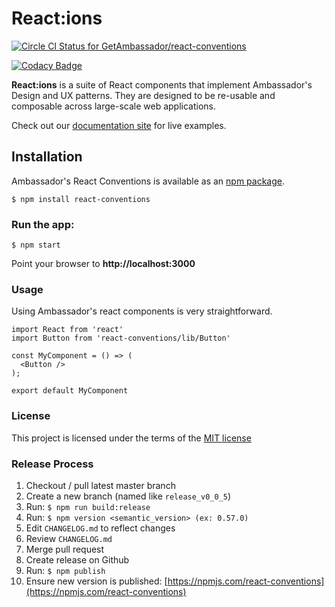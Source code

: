# React:ions

[ ![Circle CI Status for GetAmbassador/react-conventions](https://circleci.com/gh/GetAmbassador/react-conventions.svg?style=shield&circle-token=d8458a09c88aa541c37a7d45b471f48c14cb6a71)](https://circleci.com/)

[![Codacy Badge](https://api.codacy.com/project/badge/Grade/e8a2a7c1977a4bc480defb75d598d4f1)](https://www.codacy.com?utm_source=github.com&amp;utm_medium=referral&amp;utm_content=GetAmbassador/react-conventions&amp;utm_campaign=Badge_Grade)

**React:ions** is a suite of React components that implement Ambassador's Design and UX patterns. They are designed to be re-usable and composable across large-scale web applications.

Check out our [documentation site](http://react-conventions.herokuapp.com/) for live examples.

## Installation
Ambassador's React Conventions is available as an [npm package](https://npmjs.com/react-conventions).

`$ npm install react-conventions`

### Run the app:
`$ npm start`

Point your browser to **http://localhost:3000**

### Usage
Using Ambassador's react components is very straightforward.

	import React from 'react'
	import Button from 'react-conventions/lib/Button'

	const MyComponent = () => (
	  <Button />
	);

	export default MyComponent

### License
This project is licensed under the terms of the [MIT license](license)

### Release Process
1. Checkout / pull latest master branch
2. Create a new branch (named like `release_v0_0_5`)
3. Run: `$ npm run build:release`
4. Run: `$ npm version <semantic_version> (ex: 0.57.0)`
5. Edit `CHANGELOG.md` to reflect changes
6. Review `CHANGELOG.md`
7. Merge pull request
8. Create release on Github
9. Run: `$ npm publish`
10. Ensure new version is published: [https://npmjs.com/react-conventions](https://npmjs.com/react-conventions)
